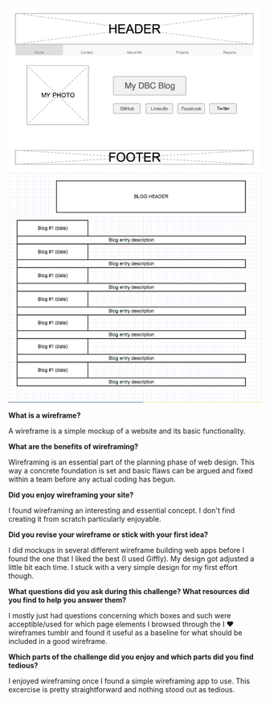 ![blog-index-wireframe](imgs/wireframe-main-index.png)
![main-index-wireframe](imgs/wireframe-blog-index.png)


**What is a wireframe?**

A wireframe is a simple mockup of a website and its basic functionality.

**What are the benefits of wireframing?**

Wireframing is an essential part of the planning phase of web design. This way a concrete foundation is set and basic flaws can be argued and fixed within a team before any actual coding has begun.

**Did you enjoy wireframing your site?**

I found wireframing an interesting and essential concept. I don't find creating it from scratch particularly enjoyable.

**Did you revise your wireframe or stick with your first idea?**

I did mockups in several different wireframe building web apps before I found the one that I liked the best (I used Giffly). My design got adjusted a little bit each time. I stuck with a very simple design for my first effort though.

**What questions did you ask during this challenge? What resources did you find to help you answer them?**

I mostly just had questions concerning which boxes and such were acceptible/used for which page elements I browsed through the I ♥ wireframes tumblr and found it useful as a baseline for what should be included in a good wireframe.

**Which parts of the challenge did you enjoy and which parts did you find tedious?**

I enjoyed wireframing once I found a simple wireframing app to use. This excercise is pretty straightforward and nothing stood out as tedious.
